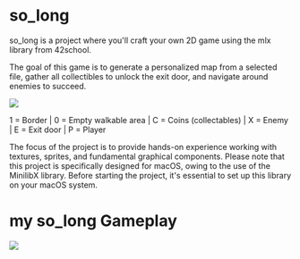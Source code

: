 # so_long
so_long is a project where you'll craft your own 2D game using the mlx library from 42school.

The goal of this game is to generate a personalized map from a selected file, gather all collectibles to unlock the exit door, and navigate around enemies to succeed.

![](https://cdn.discordapp.xyz/attachments/1067452256686981161/1199848376863309844/Screen_Shot_2024-01-24_at_11.47.42_PM.png)

1 = Border | 0 = Empty walkable area | C = Coins (collectables) | X = Enemy | E = Exit door | P = Player

The focus of the project is to provide hands-on experience working with textures, sprites, and fundamental graphical components.
Please note that this project is specifically designed for macOS, owing to the use of the MinilibX library. Before starting the project, it's essential to set up this library on your macOS system.

# my so_long Gameplay

![](https://cdn.discordapp.xyz/attachments/1067452256686981161/1199849348482224168/ScreenRecording2024-01-24at11.42.22PM-ezgif.com-video-to-gif-converter.gif)
